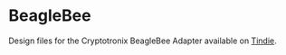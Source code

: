 BeagleBee
=========

Design files for the Cryptotronix BeagleBee Adapter available on [Tindie](https://www.tindie.com/products/cryptotronix/beaglebee/).
